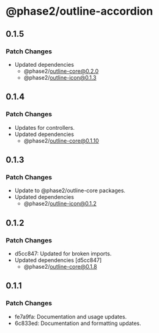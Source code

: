 # @phase2/outline-accordion

## 0.1.5

### Patch Changes

- Updated dependencies
  - @phase2/outline-core@0.2.0
  - @phase2/outline-icon@0.1.3

## 0.1.4

### Patch Changes

- Updates for controllers.
- Updated dependencies
  - @phase2/outline-core@0.1.10

## 0.1.3

### Patch Changes

- Update to @phase2/outline-core packages.
- Updated dependencies
  - @phase2/outline-icon@0.1.2

## 0.1.2

### Patch Changes

- d5cc847: Updated for broken imports.
- Updated dependencies [d5cc847]
  - @phase2/outline-core@0.1.8

## 0.1.1

### Patch Changes

- fe7a9fa: Documentation and usage updates.
- 6c833ed: Documentation and formatting updates.
